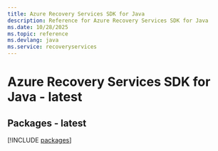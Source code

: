```yaml
---
title: Azure Recovery Services SDK for Java
description: Reference for Azure Recovery Services SDK for Java
ms.date: 10/28/2025
ms.topic: reference
ms.devlang: java
ms.service: recoveryservices
---
```

# Azure Recovery Services SDK for Java - latest
## Packages - latest
[!INCLUDE [packages](recovery-services-index.md)]